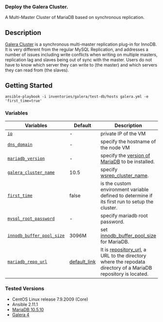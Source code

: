 ### Deploy the Galera Cluster.

A Multi-Master Cluster of MariaDB based on synchronous replication.

## Description
[Galera Cluster](https://galeracluster.com/) is a synchronous multi-master replication plug-in for InnoDB. It is very different from the regular MySQL Replication, and addresses a number of issues including write conflicts when writing on multiple masters, replication lag and slaves being out of sync with the master. Users do not have to know which server they can write to (the master) and which servers they can read from (the slaves).

## Getting Started
```shell
ansible-playbook -i inventories/galera/test-db/hosts galera.yml -e 'first_time=true'
```

### Variables
Variables | Default | Description
--- | --- | ---
[`ip`](inventories/galera/test-db/hosts.ini#L1) | - | private IP of the VM
[`dns_domain`](inventories/galera/test-db/group_vars/all.yml#L2) | - | specify the hostname of the node VM
[`mariadb_version`](inventories/galera/test-db/group_vars/all.yml#L5) | - | specify the [version of MariaDB](https://mariadb.com/kb/en/mariadb-server/#:~:text=MariaDB%20Server%2010.5,supported%20until%2024%20June%202025.) to be installed.
[`galera_cluster_name`](inventories/galera/test-db/group_vars/all.yml#L7) | 10.5 | specify [wsrep_cluster_name](https://mariadb.com/kb/en/galera-cluster-system-variables/#wsrep_cluster_name).
[`first_time`](inventories/galera/test-db/group_vars/all.yml#L10) | false | is the custom environment variable defined to determine if its first run to setup the cluster.
[`mysql_root_password`](inventories/galera/test-db/group_vars/all.yml#L13) | - | specify mariadb root password.
[`innodb_buffer_pool_size`](inventories/galera/test-db/group_vars/all.yml#L16) | 3096M | set [innodb_buffer_pool_size](https://mariadb.com/kb/en/innodb-buffer-pool/#innodb_buffer_pool_size) for MariaDB.
[`mariadb_repo_url`](inventories/galera/test-db/group_vars/all.yml#L19) | [default_link](http://yum.mariadb.org/10.5/centos7-amd64) | It is [repository_url](https://access.redhat.com/documentation/en-us/red_hat_enterprise_linux/6/html/deployment_guide/sec-setting_repository_options), a URL to the directory where the repodata directory of a MariaDB repository is located.

### Tested Versions
* CentOS Linux release 7.9.2009 (Core)
* Ansible 2.11.1
* [MariaDB 10.5.10](https://mariadb.com/kb/en/mariadb-10510-release-notes/)
* [Galera 4](https://mariadb.com/kb/en/meta/galera-versions/)